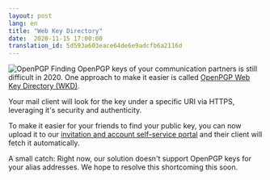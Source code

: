 ```yaml
---
layout: post
lang: en
title: "Web Key Directory"
date:  2020-11-15 17:00:00
translation_id: 5d593a603eace64de6e9adcfb6a2116d
---
```


![OpenPGP](/assets/img/openpgp.png)
Finding OpenPGP keys of your communication partners is still difficult in 2020.
One approach to make it easier is called [OpenPGP Web Key Directory
(WKD)](https://wiki.gnupg.org/WKD).

Your mail client will look for the key under a specific URI via HTTPS,
leveraging it's security and authenticity.

To make it easier for your friends to find your public key, you can now upload
it to  our [invitation and account self-service portal](https://users.systemli.org)
and their client will fetch it automatically.

A small catch: Right now, our solution doesn't support OpenPGP keys for your
alias addresses. We hope to resolve this shortcoming this soon.
